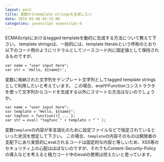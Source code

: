 ```yaml
---
layout: post
title: 変数からtemplate stringsを生成したい
date: 2015-01-06 01:15:08
categories: javascript ecmascript-6
---
```

<p>ECMAScriptにおけるtagged templateを動的に生成する方法について教えて下さい。
template stringsは、一般的には、template literalsという呼称のとおり以下のコード例のようにリテラルとしてソースコード内に固定値として保持されるものですが、
</p>

<pre class="lang-javascript prettyprint-override"><code>var name = "user input here";
var str = `Hello, ${name}!`;
</code></pre>

<p>変数に格納された文字列をテンプレート文字列としてtagged template stringsとして利用したいと考えています。
この場合、evalやFunctionコンストラクタを使って文字列からコードを生成する以外にスマートな方法はないのでしょうか。</p>

<pre class="lang-javascript prettyprint-override"><code>var name = "user input here";
var template = "Hello, ${name}";
var tagfunc = function(){ ... };
var str = eval( "tagfunc`" + template + "`" );
</code></pre>

<p>変数<code>template</code>の内容が多言語化のために設定ファイルなどで指定されているといった状況を想定して下さい。
この場合、<code>template</code>の内容そのものは開発者の支配下にあり実質的にevalされるコードは固定的な内容と等しいため、XSS等のセキュリティ上の心配はほぼないのですが、それでもContent-Security-Policyの導入などを考えると極力コード中のevalの使用は控えたいと思っています。</p>
